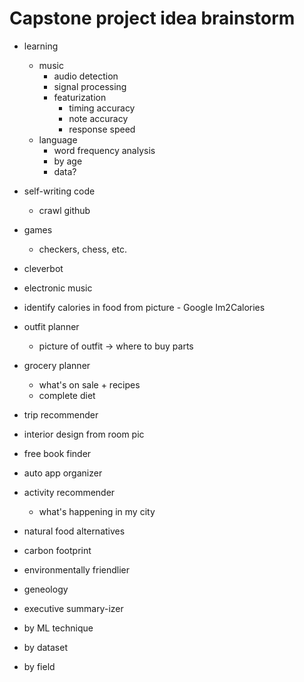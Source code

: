 
# Capstone project idea brainstorm

* learning
	* music
		* audio detection
		* signal processing
		* featurization
			* timing accuracy
			* note accuracy
			* response speed
	* language
		* word frequency analysis
		* by age
		* data?
* self-writing code
	* crawl github
* games
	* checkers, chess, etc.
* cleverbot
* electronic music
* identify calories in food from picture - Google Im2Calories
* outfit planner
	* picture of outfit -> where to buy parts
* grocery planner
	* what's on sale + recipes
	* complete diet
* trip recommender
* interior design from room pic
* free book finder
* auto app organizer
* activity recommender
	* what's happening in my city
* natural food alternatives
* carbon footprint
* environmentally friendlier
* geneology
* executive summary-izer

* by ML technique
* by dataset
* by field
